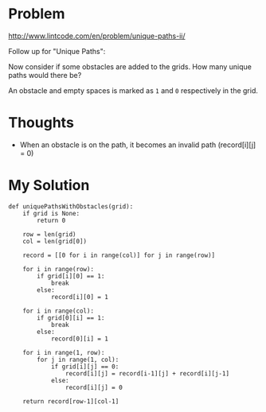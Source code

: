 # Problem

http://www.lintcode.com/en/problem/unique-paths-ii/

Follow up for "Unique Paths":

Now consider if some obstacles are added to the grids. How many unique paths would there be?

An obstacle and empty spaces is marked as ```1``` and ```0``` respectively in the grid.

# Thoughts

- When an obstacle is on the path, it becomes an invalid path (record[i][j] = 0)

# My Solution

```
def uniquePathsWithObstacles(grid):
    if grid is None:
        return 0
    
    row = len(grid)
    col = len(grid[0])
    
    record = [[0 for i in range(col)] for j in range(row)]
    
    for i in range(row):
        if grid[i][0] == 1:
            break
        else:
            record[i][0] = 1
    
    for i in range(col):
        if grid[0][i] == 1:
            break
        else:
            record[0][i] = 1
    
    for i in range(1, row):
        for j in range(1, col):
            if grid[i][j] == 0:
                record[i][j] = record[i-1][j] + record[i][j-1]
            else:
                record[i][j] = 0
    
    return record[row-1][col-1]
    
```